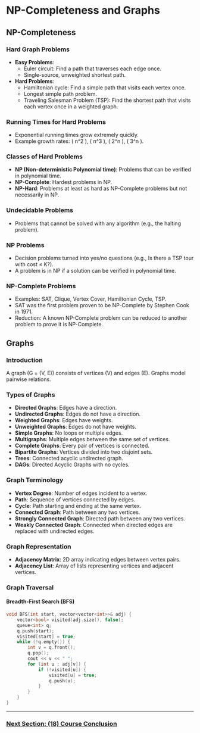 # NP-Completeness and Graphs

## NP-Completeness

### Hard Graph Problems
- **Easy Problems**:
  - Euler circuit: Find a path that traverses each edge once.
  - Single-source, unweighted shortest path.
- **Hard Problems**:
  - Hamiltonian cycle: Find a simple path that visits each vertex once.
  - Longest simple path problem.
  - Traveling Salesman Problem (TSP): Find the shortest path that visits each vertex once in a weighted graph.

### Running Times for Hard Problems
- Exponential running times grow extremely quickly.
- Example growth rates: \( n^2 \), \( n^3 \), \( 2^n \), \( 3^n \).

### Classes of Hard Problems
- **NP (Non-deterministic Polynomial time)**: Problems that can be verified in polynomial time.
- **NP-Complete**: Hardest problems in NP.
- **NP-Hard**: Problems at least as hard as NP-Complete problems but not necessarily in NP.

### Undecidable Problems
- Problems that cannot be solved with any algorithm (e.g., the halting problem).

### NP Problems
- Decision problems turned into yes/no questions (e.g., Is there a TSP tour with cost ≤ K?).
- A problem is in NP if a solution can be verified in polynomial time.

### NP-Complete Problems
- Examples: SAT, Clique, Vertex Cover, Hamiltonian Cycle, TSP.
- SAT was the first problem proven to be NP-Complete by Stephen Cook in 1971.
- Reduction: A known NP-Complete problem can be reduced to another problem to prove it is NP-Complete.

## Graphs

### Introduction
A graph \(G = (V, E)\) consists of vertices \(V\) and edges \(E\). Graphs model pairwise relations.

### Types of Graphs
- **Directed Graphs**: Edges have a direction.
- **Undirected Graphs**: Edges do not have a direction.
- **Weighted Graphs**: Edges have weights.
- **Unweighted Graphs**: Edges do not have weights.
- **Simple Graphs**: No loops or multiple edges.
- **Multigraphs**: Multiple edges between the same set of vertices.
- **Complete Graphs**: Every pair of vertices is connected.
- **Bipartite Graphs**: Vertices divided into two disjoint sets.
- **Trees**: Connected acyclic undirected graph.
- **DAGs**: Directed Acyclic Graphs with no cycles.

### Graph Terminology
- **Vertex Degree**: Number of edges incident to a vertex.
- **Path**: Sequence of vertices connected by edges.
- **Cycle**: Path starting and ending at the same vertex.
- **Connected Graph**: Path between any two vertices.
- **Strongly Connected Graph**: Directed path between any two vertices.
- **Weakly Connected Graph**: Connected when directed edges are replaced with undirected edges.

### Graph Representation
- **Adjacency Matrix**: 2D array indicating edges between vertex pairs.
- **Adjacency List**: Array of lists representing vertices and adjacent vertices.

### Graph Traversal
#### Breadth-First Search (BFS)
```cpp
void BFS(int start, vector<vector<int>>& adj) {
    vector<bool> visited(adj.size(), false);
    queue<int> q;
    q.push(start);
    visited[start] = true;
    while (!q.empty()) {
        int v = q.front();
        q.pop();
        cout << v << " ";
        for (int u : adj[v]) {
            if (!visited[u]) {
                visited[u] = true;
                q.push(u);
            }
        }
    }
}
```










---

### [Next Section: (18) Course Conclusion](https://github.com/MarkShinozaki/CPTS223-AdvancedDataStructuresInCpp/tree/Lecture-Slides/(18)%20Course%20Conclusion)
